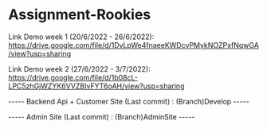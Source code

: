 # Assignment-Rookies

Link Demo week 1 (20/6/2022 - 26/6/2022): https://drive.google.com/file/d/1DvLpWe4fnaeeKWDcvPMykNOZPxfNqwGA/view?usp=sharing

Link Demo week 2 (27/6/2022 - 3/7/2022): https://drive.google.com/file/d/1b08cL-LPC5zhGjWZYK6VVZBIvFYT6oAH/view?usp=sharing

----- Backend Api + Customer Site (Last commit) : (Branch)Develop -----

----- Admin Site (Last commit) : (Branch)AdminSite -----
